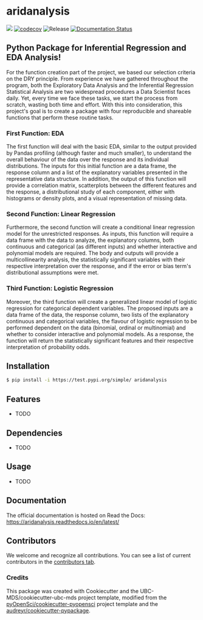# aridanalysis 

![](https://github.com/ansarusc/aridanalysis/workflows/build/badge.svg) [![codecov](https://codecov.io/gh/ansarusc/aridanalysis/branch/main/graph/badge.svg)](https://codecov.io/gh/ansarusc/aridanalysis) ![Release](https://github.com/ansarusc/aridanalysis/workflows/Release/badge.svg) [![Documentation Status](https://readthedocs.org/projects/aridanalysis/badge/?version=latest)](https://aridanalysis.readthedocs.io/en/latest/?badge=latest)

## Python Package for Inferential Regression and EDA Analysis!

For the function creation part of the project,  we based our selection criteria on the DRY principle. From experience we have gathered throughout the program, both the Exploratory Data Analysis and the Inferential Regression Statistical Analysis are two widespread procedures a Data Scientist faces daily. Yet, every time we face these tasks, we start the process from scratch, wasting both time and effort. With this into consideration,  this project's goal is to create a package with four reproducible and shareable functions that perform these routine tasks.

### First Function: EDA

The first function will deal with the basic EDA, similar to the output provided by Pandas profiling (although faster and much smaller), to understand the overall behaviour of the data over the response and its individual distributions. The inputs for this initial function are a data frame, the response column and a list of the explanatory variables presented in the representative data structure. In addition, the output of this function will provide a correlation matrix, scatterplots between the different features and the response, a distributional study of each component, either with histograms or density plots, and a visual representation of missing data.

### Second Function: Linear Regression

Furthermore, the second function will create a conditional linear regression model for the unrestricted responses. As inputs, this function will require a data frame with the data to analyze, the explanatory columns, both continuous and categorical (as different inputs) and whether interactive and polynomial models are required. The body and outputs will provide a multicollinearity analysis, the statistically significant variables with their respective interpretation over the response, and if the error or bias term's distributional assumptions were met.

 ### Third Function: Logistic Regression

Moreover, the third function will create a generalized linear model of logistic regression for categorical dependent variables. The proposed inputs are a data frame of the data, the response column, two lists of the explanatory continuous and categorical variables, the flavour of logistic regression to be performed dependent on the data (binomial, ordinal or multinomial) and whether to consider interactive and polynomial models. As a response, the function will return the statistically significant features and their respective interpretation of probability odds.


## Installation

```bash
$ pip install -i https://test.pypi.org/simple/ aridanalysis
```

## Features

- TODO

## Dependencies

- TODO

## Usage

- TODO

## Documentation

The official documentation is hosted on Read the Docs: https://aridanalysis.readthedocs.io/en/latest/

## Contributors

We welcome and recognize all contributions. You can see a list of current contributors in the [contributors tab](https://github.com/ansarusc/aridanalysis/graphs/contributors).

### Credits

This package was created with Cookiecutter and the UBC-MDS/cookiecutter-ubc-mds project template, modified from the [pyOpenSci/cookiecutter-pyopensci](https://github.com/pyOpenSci/cookiecutter-pyopensci) project template and the [audreyr/cookiecutter-pypackage](https://github.com/audreyr/cookiecutter-pypackage).
